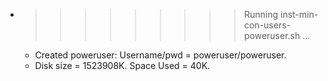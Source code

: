 * >>>>>>>>> Running inst-min-con-users-poweruser.sh ...
  * Created poweruser: Username/pwd = poweruser/poweruser.
  * Disk size = 1523908K. Space Used = 40K.

